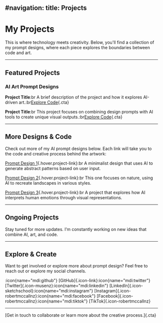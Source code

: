 #navigation:
title: Projects
---------------

# My Projects

This is where technology meets creativity. Below, you'll find a collection of my prompt designs, where each piece explores the boundaries between code and art.

---

## Featured Projects

### AI Art Prompt Designs

**Project Title**:br
A brief description of the project and how it explores AI-driven art.\:br[Explore Code](#){.cta}

**Project Title**:br
This project focuses on combining design prompts with AI tools to create unique visual outputs.\:br[Explore Code](#){.cta}

---

## More Designs & Code

Check out more of my AI prompt designs below. Each link will take you to the code and creative process behind the artwork:

[Prompt Design 1](#){.hover.project-link}\:br
A minimalist design that uses AI to generate abstract patterns based on user input.

[Prompt Design 2](#){.hover.project-link}\:br
This one focuses on nature, using AI to recreate landscapes in various styles.

[Prompt Design 3](#){.hover.project-link}\:br
A project that explores how AI interprets human emotions through visual representations.

---

## Ongoing Projects

Stay tuned for more updates. I’m constantly working on new ideas that combine AI, art, and code.

---

## Explore & Create

Want to get involved or explore more about prompt design? Feel free to reach out or explore my social channels.

:icon{name="mdi:github"} [GitHub]{.icon-link}\:icon{name="mdi\:twitter"} [Twitter]{.icon-musenz}\:icon{name="mdi\:linkedin"} [LinkedIn]{.icon-sketchschool}\:icon{name="mdi\:instagram"} [Instagram]{.icon-robertmccallnz}\:icon{name="mdi\:facebook"} [Facebook]{.icon-robertmccallnz}\:icon{name="mdi\:tiktok"} [TikTok]{.icon-robertmccallnz}

---

[Get in touch to collaborate or learn more about the creative process.]{.cta}

